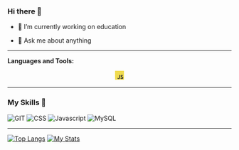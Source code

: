### Hi there 👋

- 🔭 I’m currently working on education
<!-- - 🌱 I’m currently learning  -->
<!-- - 👯 I’m looking to collaborate on ... -->
<!-- - 🤔 I’m looking for help with ... -->
- 💬 Ask me about anything
<!-- - 📫 How to reach me: ... -->
<!-- - ⚡ Fun fact: ... -->

---

**Languages and Tools:**
<div align= "center" >
<code><img height="20" src="https://raw.githubusercontent.com/github/explore/80688e429a7d4ef2fca1e82350fe8e3517d3494d/topics/javascript/javascript.png"></code>

</div>

---

### My Skills 🚀
![GIT](https://img.shields.io/badge/git-%3776AB.svg?style=for-the-badge&logo=git&logoColor=white&color=F05032)
![CSS](https://img.shields.io/badge/css3-%1572B6.svg?style=for-the-badge&logo=css3&logoColor=white&color=1572B6)
![Javascript](https://img.shields.io/badge/javscript-%F7DF1E.svg?style=for-the-badge&logo=javascript&logoColor=black&color=F7DF1E)
![MySQL](https://img.shields.io/badge/mysql-%4479A1.svg?style=for-the-badge&logo=mysql&logoColor=white&color=4479A1)

----

[![Top Langs](https://github-readme-stats.vercel.app/api/top-langs/?username=ToniCalfim&theme=cobalt&hide_title=true&langs_count=10&show_icons=true)](https://github.com/ToniCalfim/github-readme-stats) [![My Stats](https://github-readme-stats.vercel.app/api?username=ToniCalfim&show_icons=true&theme=radical&hide_title=true&langs_count=10&show_icons=true)](https://github.com/ToniCalfim/github-readme-stats)


